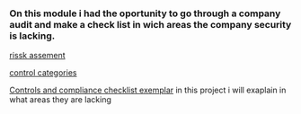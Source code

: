 
### On this module i had the oportunity to go through a company audit and make a check list in wich areas the company security is lacking.




[rissk assement](gcprojects/module2/riskassesment.html)



[control categories](gcprojects/module2/Controlcategories.html)



[Controls and compliance checklist exemplar](gcprojects/module2/exemplar.html)
 in this project i will exaplain in what areas they are lacking 
